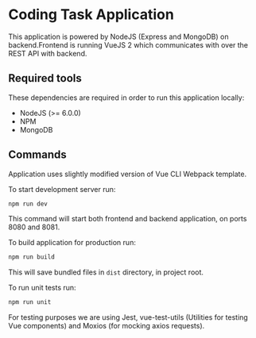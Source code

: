 # Coding Task Application

This application is powered by NodeJS (Express and MongoDB) on backend.Frontend is running VueJS 2 which communicates with over the REST API with backend.

## Required tools

These dependencies are required in order to run this application locally:

- NodeJS (>= 6.0.0)
- NPM
- MongoDB

## Commands

Application uses slightly modified version of Vue CLI Webpack template.

To start development server run:

``` bash
npm run dev
```

This command will start both frontend and backend application, on ports 8080 and 8081.

To build application for production run:

``` bash
npm run build
```
 
This will save bundled files in `dist` directory, in project root.

To run unit tests run:

``` bash
npm run unit
```

For testing purposes we are using Jest, vue-test-utils (Utilities for testing Vue components) and Moxios (for mocking axios requests).
